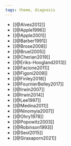 ```yaml
---
tags: theme, diagnosis
---
```


- [[@Alves2012]]
- [[@Apple1996]]
- [[@Apple2001]]
- [[@Barber1991]]
- [[@Brose2008]]
- [[@Bruel2005]]
- [[@Cherian2019]]
- [[@Eriks-Hoogland2013]]
- [[@Facione2011]]
- [[@Figoni2009]]
- [[@Finley2018]]
- [[@FournierBelley2017]]
- [[@Irwin2007]]
- [[@Irwin2014]]
- [[@Lee1997]]
- [[@Medina2011]]
- [[@Ninomyia2007]]
- [[@Ohry1978]]
- [[@Popowitz2003]]
- [[@Robinson1993]]
- [[@Seol2015]]
- [[@Sirasaporn2021]]